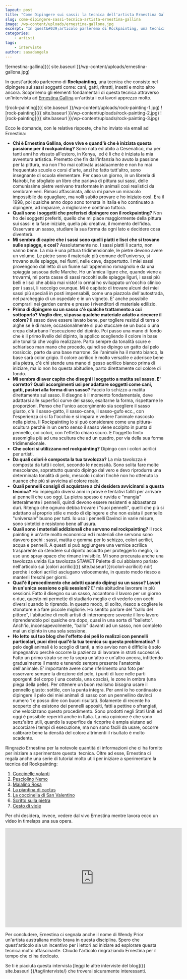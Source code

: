 ```yaml
---
layout: post
title: "Come Dipingere sui sassi: la tecnica dell'artista Ernestina Gallina"
slug: come-dipingere-sassi-tecnica-artista-ernestina-gallina
image: /wp-content/uploads/ernestina-gallona.jpg
excerpt: "In quest&#039;articolo parleremo di Rockpainting, una tecnica che consiste nel dipingere sui sassi soggetti come: cani, gatti, ritratti, insetti e molto altro"
categories:
    - artisti
tags:
    - interviste
author: sasadangelo
---
```


![ernestina-gallina]({{ site.baseurl }}/wp-content/uploads/ernestina-gallona.jpg)

In quest'articolo parleremo di **Rockpainting**, una tecnica che consiste nel dipingere sui sassi soggetti come: cani, gatti, ritratti, insetti e molto altro ancora. Scopriremo gli elementi fondamentali di questa tecnica attraverso un'intervista ad [Ernestina Gallina](http://www.pietrevive.it/) un'artista i cui lavori apprezzo molto.

![rock-painting]({{ site.baseurl }}/wp-content/uploads/rock-painting-1.jpg) 
![rock-painting]({{ site.baseurl }}/wp-content/uploads/rock-painting-2.jpg) 
![rock-painting]({{ site.baseurl }}/wp-content/uploads/rock-painting-3.jpg)

Ecco le domande, con le relative risposte, che ho inviato via email ad Ernestina:

- **Chi è Ernestina Gallina, dove vive e quand'è che è iniziata questa  passione per il rockpainting?** Sono nata ed abito a Cesenatico, ma per tanti anni ho vissuto all'estero, in Kenya,  ed è lì che è iniziata la mia avventura artistica. Premetto che fin dall'infanzia ho avuto la passione per la pittura, ma non l'ho mai coltivata assiduamente e non ho mai frequentato scuole o corsi d'arte, anzi ho fatto tutt'altro, sono insegnante di scuola elementare. Per caso un giorno, in un libreria di Nairobi, ho sfogliato un libro che parlava di pittura sui sassi, delle comunissime pietre venivano trasformate in animali così realistici da sembrare veri. Rimasi affascinata, allora mi parve un miracolo impossibile da eguagliare, ma volli subito provare e ho iniziato così. Era il 1998, poi qualche anno dopo sono tornata in Italia e ho continuato a dipingere, ad imparare, a migliorare e continuo tuttora.
- **Quali sono i soggetti che preferisci dipingere con il rockpainting?** Non ho dei soggetti preferiti, quello che mi piace maggiormente della pittura sui sassi è la fase iniziale, quella più creativa, il momento dell'idea. Osservare un sasso, studiare la sua forma da ogni lato e decidere cosa diventerà.
- **Mi sembra di capire che i sassi sono quelli piatti e lisci che si trovano sulle spiagge, e così?** Assolutamente no. I sassi piatti li scarto, non vanno bene. La mia è una pittura tridimensionale, le pietre devono avere un volume. Le pietre sono il materiale più comune dell'universo, si trovano sulle spiagge, nei fiumi, nelle cave, dappertutto. I miei sassi provengono dal letto di un fiume sull'appennino romagnolo e da una spiaggia sassosa delle Marche. Ho un'amica ligure che, quando viene a trovarmi, mi porta casse di sassi raccolti sulle spiagge liguri, i sassi più belli e lisci che abbia mai visto! Io ormai ho sviluppato un'occhio clinico per i sassi, li raccolgo ovunque. Mi è capitato di trovare alcuni dei miei sassi più speciali in posti impensabili, come una piazzola dell'autostrada, nel parcheggio di un ospedale e in un vigneto. E' anche possibile comprarli nei garden centre e presso i rivenditori di materiale edilizio.
- **Prima di dipingere su un sasso c'è qualche trattamento a cui sottoporlo? Voglio dire, si passa qualche materiale adatto a ricevere il colore?** Il sasso deve essere lavato bene, per togliere residui di terra o alghe se è di mare, occasionalmente si può stuccare se un buco o una crepa disturbano l'esecuzione del dipinto. Poi passo una mano di fondo che è il primo livello del dipinto, la applico scegliendo il colore in base alle tonalità che voglio realizzare. Parto sempre da tonalità scure e schiarisco man mano che procedo, quindi se dipingo un gatto dal pelo rossiccio, parto da una base marrone. Se l'animale ha il manto bianco, la base sarà color grigio. Il colore acrilico è molto versatile e aderisce bene alla pietra, c'è chi stende una mano di gesso acrilico bianco prima di iniziare, ma io non ho questa abitudine, parto direttamente col colore di fondo.
- **Mi sembra di aver capito che disegni il soggetto a matita sul sasso. E' corretto? Quali accorgimenti usi per adattare soggetti come cani, gatti, pastori alla forma di un sasso?** Faccio lo schizzo a matita direttamente sul sasso. Il disegno è il momento fondamentale, deve adattarsi alle superfici curve del sasso, esaltarne la forma, rispettarne le proporzioni. Penso che l'unico accorgimento sia scegliere il sasso giusto, c'è il sasso-gatto, il sasso-cane, il sasso-gufo ecc., con l'esperienza ci si fa l'occhio e si impara e vedere l'animale nascosto nella pietra. Il Rockpainting lo si può considerare come una pittura-scultura perchè in un certo senso il sasso viene scolpito in punta di pennello, coi colori, con l'effetto chiaro scuro. E l'oggetto finito assomiglia più ad una scultura che ad un quadro, per via della sua forma tridimensionale.
- **Che colori si utilizzano nel rockpainting?** Dipingo con i colori acrilici per artisti.
- **Da quali colori è composta la tua tavolozza?** La mia tavolozza è composta da tutti i colori, secondo le necessità. Sono solita fare molte mescolanze, soprattutto quando dipingo dal vero e devo riprodurre una determinata tonalità di pelo, mescolo i colori finchè non ho ottenuto la nuance che più si avvicina al colore reale.
- **Quali pennelli consigli di acquistare a chi desidera avvicinarsi a questa tecnica?** Ho impiegato diversi anni in prove e tentativi falliti per arrivare ai pennelli che uso oggi. La pietra spesso è ruvida e "mangia" letteralmente i pennelli, quindi devono essere resistenti e abbastanza duri. Ritengo che ognuno debba trovare i "suoi pennelli", quelli che più si adattano al proprio stile e modo di dipingere e che non esista il pennello "universale" buono per tutti. Io uso i pennelli Davinci in varie misure, sono sintetici e resistono bene all'usura.
- **Quali sono i materiali addizionali che servono nel rockpainting?** Il rock painting è un'arte molto economica ed i materiali che servono sono davvero pochi : sassi, matita e gomma per lo schizzo, colori acrilici, acqua e pennelli. A questi si può aggiungere una vernice acrilica trasparente da stendere sul dipinto asciutto per proteggerlo meglio, io uso uno spray opaco che rimane invisibile. Mi sono procurata anche una tavolozza umida (La tavolozza STAWET Palette di cui abbiamo parlato nell'articolo sui [colori acrilici]({{ site.baseurl }}/colori-acrilici/) ndr) perchè i colori acrilici asciugano velocemente, in questo modo riesco a manterli freschi per giorni.
- **Qual'è il procedimento che adotti quando dipingi su un sasso? Lavori in un'unica sessione o più sessioni?** E' mia abitudine lavorare in più sessioni. Fatto il disegno su un sasso, accantono il lavoro per un giorno o due, questo mi permette di studiarlo meglio e di vederlo con occhi diversi quando lo riprendo. In questo modo, di solito, riesco a cogliere le stonature e a fare piccole migliorie. Ho sentito parlare del "ballo del pittore", l'abitudine di molti artisti di interrompere sovente il loro lavoro riprendendolo poi qualche ora dopo, quasi in una sorta di "balletto". Anch'io, inconsapevolmente, "ballo" davanti ad un sasso, non completo mai un dipinto in una sola sessione.
- **Ho letto sul tuo blog che l'effetto dei peli lo realizzi con pennelli particolari, puoi dirci qual'è la tua tecnica su questa problematica?** Il pelo degli animali è lo scoglio di tanti, a mio avviso non è difficile è solo impegnativo perchè occorre la pazienza di lavorare in strati successivi. Fatto un primo strato se ne fa sopra un'altro e un'altro ancora, infittendo gradualmente il manto e tenendo sempre presente l'anatomia dell'animale. E' importante avere come riferimento una foto per osservare sempre la direzione del pelo, i punti di luce nelle parti sporgenti del corpo ( una costola, una coscia), le zone in ombra (una piega della pelle). Per ottenere un buon realismo bisogna usare il pennello giusto: sottile, con la punta integra. Per anni io ho continuato a dipingere il pelo dei miei animali di sasso con un pennellino davinci numero 1 e posso dire con buoni risultati. Solamente di recente ho scoperto che esistono dei pennelli appositi, fatti a pettine o sfrangiati, che velocizzano questo procedimento. Sono prodotti negli Stati Uniti ed oggi è possibile reperirli anche in Italia. La mia opinione è che sono senz'altro utili, quando la superfice da ricoprire è ampia aiutano ad accorciare i tempi di esecuzione, ma non sono facili da usare, occorre calibrare bene la densità del colore altrimenti il risultato è molto scadente.

Ringrazio Ernestina per la notevole quantità di informazioni che ci ha fornito per iniziare a sperimentare questa  tecnica. Oltre ad esse, Ernestina ci regala anche una serie di tutorial molto utili per iniziare a sperimentare la tecnica del Rockpainting:

1. [Coccinelle volanti](http://www.pietrevive.it/pacchetti/coccinelle.pdf)
2. [Pesciolino Nemo](http://www.pietrevive.it/pacchetti/nemo_it.pdf)
3. [Maialino Rosa](http://www.pietrevive.it/pacchetti/maialino.pdf)
4. [La piantina di cactus](http://www.creativity-portal.com/howto/a/ernestina-gallina/stone-cactus-project.html)
5. [La coccinella di San Valentino](http://www.creativity-portal.com/howto/a/ernestina-gallina/valentine-love-bugs.html)
6. [Scritto sulla pietra](http://www.creativity-portal.com/howto/a/ernestina-gallina/written-in-stone.html)
7. [Cesto di viole](http://www.creativity-portal.com/howto/a/ernestina-gallina/painting-basket-pansies.html)

Per chi desidera, invece, vedere dal vivo Ernestina mentre lavora ecco un video in timelaps una sua opera.

<iframe width="560" height="315" src="https://www.youtube.com/embed/KIj2pSB4geA" frameborder="0" allowfullscreen></iframe>

Per concludere, Ernestina ci segnala anche il nome di Wendy Prior un'artista australiana molto brava in questa disciplina. Spero che quest'articolo sia un incentivo per i lettori ad iniziare ad esplorare questa tecnica molto affascinante. Chiudo l'articolo ringraziando Ernestina per il tempo che ci ha dedicato.

Se ti è piaciuta questa intervista [leggi le altre interviste del blog]({{ site.baseurl }}/tag/interviste/) che troverai sicuramente interessanti.
